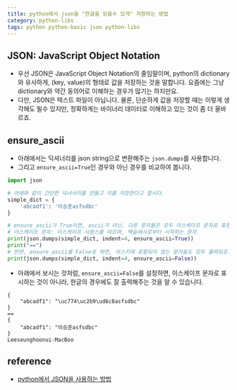 ```yaml
---
title: python에서 json을 "한글을 읽을수 있게" 저장하는 방법
category: python-libs
tags: python python-basic json python-libs
---
```


## JSON: JavaScript Object Notation

- 우선 JSON은 JavaScript Object Notation의 줄임말이며, python의 dictionary와 유사하게, (key, value)의 형태로 값을 저장하는 것을 말합니다. 요즘에는 그냥 dictionary와 약간 동의어로 이해하는 경우가 많기는 하지만요. 
- 다만, JSON은 텍스트 파일이 아닙니다. 물론, 단순하게 값을 저장할 때는 이렇게 생각해도 될수 있지만, 정확하게는 바이너리 데이터로 이해하고 있는 것이 좀 더 올바르죠. 

## ensure_ascii

- 아래에서는 딕셔너리를 json string으로 변환해주는 `json.dumps`를 사용합니다. 
- 그리고 `ensure_ascii=True`인 경우와 아닌 경우를 비교하여 봅니다.

```python
import json 

# 아래와 같이 간단한 딕녀서리를 만들고 이를 저장한다고 합시다.
simple_dict = {
    'abcadf1': '이승훈asfsdbc'
}

# ensure_ascii가 True이면, ascii가 아닌, 다른 문자들은 모두 이스케이프 문자로 표현됩니다. 
# 이스케이프 문자: 이스케이프 시퀀스를 따르며, 백슬래시로부터 시작하는 문자.
print(json.dumps(simple_dict, indent=4, ensure_ascii=True))
print("==")
# 반면, ensure_ascii를 False로 하면, 아스키에 포함되지 않는 문자들도 모두 출력되죠.
print(json.dumps(simple_dict, indent=4, ensure_ascii=False))
```

- 아래에서 보시는 것처럼, `ensure_ascii=False`를 설정하면, 이스케이프 문자로 표시하는 것이 아니라, 한글의 경우에도 잘 출력해주는 것을 알 수 있습니다.

```plaintext
{
    "abcadf1": "\uc774\uc2b9\ud6c8asfsdbc"
}
==
{
    "abcadf1": "이승훈asfsdbc"
}
Leeseunghoonui-MacBoo
```

## reference

- [python에서 JSON을 사용하는 방법](https://soooprmx.com/archives/6788)